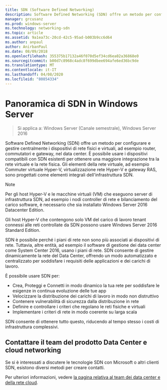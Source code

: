 ```yaml
---
title: SDN (Software Defined Networking)
description: Software Defined Networking (SDN) offre un metodo per configurare e gestire centralmente i dispositivi di rete fisici e virtuali, ad esempio router, commutatori e gateway, nel data center. Usare questo argomento per informazioni sulle tecnologie SDN (Software Defined Networking) disponibili in Windows Server, System Center e Microsoft Azure.
manager: grcusanz
ms.prod: windows-server
ms.technology: networking-sdn
ms.topic: article
ms.assetid: 9a1ea73c-20cd-42c5-95ad-b003b9cc6d64
ms.author: anpaul
author: AnirbanPaul
ms.date: 08/09/2018
ms.openlocfilehash: 355375b17132a46f070d5ef34cd6ea02a36868e0
ms.sourcegitcommit: b00d7c8968c4adc8f699dbee694afe6ed36bc9de
ms.translationtype: MT
ms.contentlocale: it-IT
ms.lasthandoff: 04/08/2020
ms.locfileid: "80854334"
---
```

# <a name="sdn-in-windows-server-overview"></a>Panoramica di SDN in Windows Server

>Si applica a: Windows Server (Canale semestrale), Windows Server 2016


Software Defined Networking (SDN) offre un metodo per configurare e gestire centralmente i dispositivi di rete fisici e virtuali, ad esempio router, commutatori e gateway, nel data center. È possibile usare i dispositivi compatibili con SDN esistenti per ottenere una maggiore integrazione tra la rete virtuale e la rete fisica. Gli elementi della rete virtuale, ad esempio Commuter virtuale Hyper-V, virtualizzazione rete Hyper-V e gateway RAS, sono progettati come elementi integrali dell'infrastruttura SDN. 

>[!Note]
>Per gli host Hyper-V e le macchine virtuali (VM) che eseguono server di infrastruttura SDN, ad esempio i nodi controller di rete e bilanciamento del carico software, è necessario che sia installato Windows Server 2016 Datacenter Edition. 
>
>Gli host Hyper-V che contengono solo VM del carico di lavoro tenant connessi alle reti controllate da SDN possono usare Windows Server 2016 Standard Edition.

SDN è possibile perché i piani di rete non sono più associati ai dispositivi di rete. Tuttavia, altre entità, ad esempio il software di gestione dei data center come System Center 2016, usano i piani di rete. SDN consente di gestire dinamicamente la rete del Data Center, offrendo un modo automatizzato e centralizzato per soddisfare i requisiti delle applicazioni e dei carichi di lavoro. 

È possibile usare SDN per:

- Crea, Proteggi e Connetti in modo dinamico la tua rete per soddisfare le esigenze in continua evoluzione delle tue app
- Velocizzare la distribuzione dei carichi di lavoro in modo non distruttivo
- Contenere vulnerabilità di sicurezza dalla distribuzione in rete
- Definire e controllare i criteri che regolano le reti fisiche e virtuali 
- Implementare i criteri di rete in modo coerente su larga scala

SDN consente di ottenere tutto questo, riducendo al tempo stesso i costi di infrastruttura complessivi.



## <a name="contact-the-datacenter-and-cloud-networking-product-team"></a>Contattare il team del prodotto Data Center e cloud networking

Se si è interessati a discutere le tecnologie SDN con Microsoft o altri clienti SDN, esistono diversi metodi per creare contatti.

Per ulteriori informazioni, vedere [la pagina relativa al team dei data center e della rete cloud](contact-sdn-team.md).
